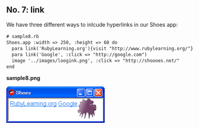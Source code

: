 No. 7: link
---------

We have three different ways to inlcude hyperlinks in our Shoes app:

	# sample8.rb
	Shoes.app :width => 250, :height => 60 do
	  para link('RubyLearning.org'){visit "http://www.rubylearning.org/"}
	  para link('Google', :click => "http://google.com")
	  image '../images/loogink.png', :click => "http://shoooes.net/"
	end

**sample8.png**

![sample8.png](http://github.com/ashbb/shoes_tutorial_html/raw/master/images/sample8.png)
